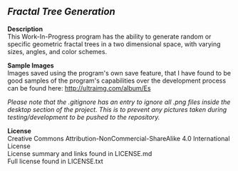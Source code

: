 _Fractal Tree Generation_
------
__Description__  
This Work-In-Progress program has the ability to generate random or specific geometric fractal trees in a two dimensional space, with varying sizes, angles, and color schemes.

__Sample Images__  
Images saved using the program's own save feature, that I have found to be good samples of the program's capabilities over the development process can be found here: http://ultraimg.com/album/Es  
  
*Please note that the .gitignore has an entry to ignore all .png files inside the desktop section of the project. This is to prevent any pictures taken during testing/development to be pushed to the repository.*

__License__  
Creative Commons Attribution-NonCommercial-ShareAlike 4.0 International License  
License summary and links found in LICENSE.md  
Full license found in LICENSE.txt